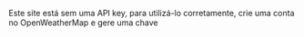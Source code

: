 Este site está sem uma API key, para utilizá-lo corretamente, crie uma conta no OpenWeatherMap e gere uma chave

